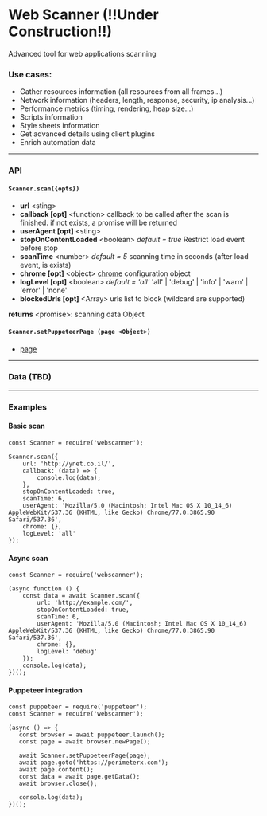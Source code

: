 


# Web Scanner (!!Under Construction!!)
Advanced tool for web applications scanning
### Use cases:
- Gather resources information (all resources from all frames...)
- Network information (headers, length, response, security, ip analysis...)
- Performance metrics (timing, rendering, heap size...)
- Scripts information
- Style sheets information
- Get advanced details using client plugins
- Enrich automation data

---

### API

#### `Scanner.scan({opts})`
   - **url** \<sting> 
   - **callback [opt]** \<function>
   callback to be called after the scan is finished. if not exists, a promise will be returned
   - **userAgent [opt]** \<sting>
   - **stopOnContentLoaded** \<boolean> *default = true*
   Restrict load event before stop
   - **scanTime** \<number> *default = 5* 
   scanning time in seconds (after load event, is exists)
   -  **chrome  [opt]** \<object>
   [chrome](https://github.com/GoogleChrome/chrome-launcher) configuration object
   - **logLevel  [opt]**  \<boolean> *default = 'all'*
      'all' | 'debug' | 'info' | 'warn' | 'error' | 'none'
   - **blockedUrls  [opt]**  \<Array>
  urls list to block (wildcard are supported)      
      
      
      	   
   **returns** \<promise>: scanning data Object  


#### `Scanner.setPuppeteerPage (page <Object>)` 
- [page](https://github.com/GoogleChrome/puppeteer/blob/master/docs/api.md#class-page)

---

### Data (TBD)

---

### Examples

#### Basic scan
```
const Scanner = require('webscanner');

Scanner.scan({
    url: 'http://ynet.co.il/',
    callback: (data) => {
        console.log(data);
    },
    stopOnContentLoaded: true,
    scanTime: 6,
    userAgent: 'Mozilla/5.0 (Macintosh; Intel Mac OS X 10_14_6) AppleWebKit/537.36 (KHTML, like Gecko) Chrome/77.0.3865.90 Safari/537.36',
    chrome: {},
    logLevel: 'all'
});

```

#### Async scan
```
const Scanner = require('webscanner');

(async function () {
    const data = await Scanner.scan({
        url: 'http://example.com/',
        stopOnContentLoaded: true,
        scanTime: 6,
        userAgent: 'Mozilla/5.0 (Macintosh; Intel Mac OS X 10_14_6) AppleWebKit/537.36 (KHTML, like Gecko) Chrome/77.0.3865.90 Safari/537.36',
        chrome: {},
        logLevel: 'debug'
    });
    console.log(data);
})();
```

#### Puppeteer integration 
 ````
const puppeteer = require('puppeteer');
const Scanner = require('webscanner');

(async () => {
    const browser = await puppeteer.launch();
    const page = await browser.newPage();

    await Scanner.setPuppeteerPage(page);
    await page.goto('https://perimeterx.com');
    await page.content();
    const data = await page.getData();
    await browser.close();

    console.log(data);
})();

````
